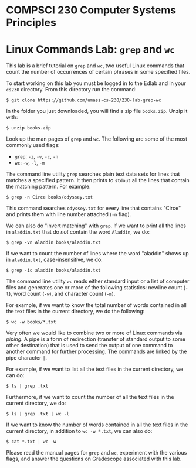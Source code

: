 # COMPSCI 230 Computer Systems Principles
# Linux Commands Lab: `grep` and `wc`

This lab is a brief tutorial on `grep` and `wc`, two useful Linux commands that
count the number of occurrences of certain phrases in some specified files.

To start working on this lab you must be logged in to the Edlab and in your
`cs230` directory. From this directory run the command:

```
$ git clone https://github.com/umass-cs-230/230-lab-grep-wc
```

In the folder you just downloaded, you will find a zip file `books.zip`. Unzip
it with:

```
$ unzip books.zip
```

Look up the man pages of `grep` and `wc`. The following are some of the most
commonly used flags:

* `grep`: `-i`, `-v`, `-c`, `-n`
* `wc`: `-w`, `-l`, `-m`

The command line utility `grep` searches plain text data sets for lines that
matches a specified pattern. It then prints to `stdout` all the lines that
contain the matching pattern. For example:

```
$ grep -n Circe books/odyssey.txt
```

This command searches `odyssey.txt` for every line that contains "Circe" and
prints them with line number attached (`-n` flag).

We can also do "invert matching" with `grep`. If we want to print all the lines
in `aladdin.txt` that do *not* contain the word `Aladdin`, we do:

```
$ grep -vn Aladdin books/aladdin.txt
```

If we want to count the number of lines where the word "aladdin" shows up in
`aladdin.txt`, case-insensitive, we do:

```
$ grep -ic aladdin books/aladdin.txt
```

The command line utility `wc` reads either standard input or a list of computer
files and generates one or more of the following statistics: newline count
(`-l`), word count (`-w`), and character count (`-m`).

For example, if we want to know the total number of words contained in all the
text files in the current directory, we do the following:

```
$ wc -w books/*.txt
```

Very often we would like to combine two or more of Linux commands via *piping*.
A pipe is a form of redirection (transfer of standard output to some other
destination) that is used to send the output of one command to another command
for further processing. The commands are linked by the pipe character `|`.

For example, if we want to list all the text files in the current directory, we
can do:

```
$ ls | grep .txt
```

Furthermore, if we want to count the number of all the text files in the current
directory, we do:

```
$ ls | grep .txt | wc -l
```

If we want to know the number of words contained in all the text files in the
current directory, in addition to `wc -w *.txt`, we can also do:

```
$ cat *.txt | wc -w
```

Please read the manual pages for `grep` and `wc`, experiment with the various
flags, and answer the questions on Gradescope associated with this lab.
